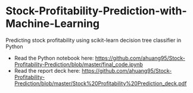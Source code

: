 # Stock-Profitability-Prediction-with-Machine-Learning
Predicting stock profitability using scikit-learn decision tree classifier in Python <br>
* Read the Python notebook here: https://github.com/ahuang95/Stock-Profitability-Prediction/blob/master/final_code.ipynb
* Read the report deck here: https://github.com/ahuang95/Stock-Profitability-Prediction/blob/master/Stock%20Profitability%20Prediction_deck.pdf
